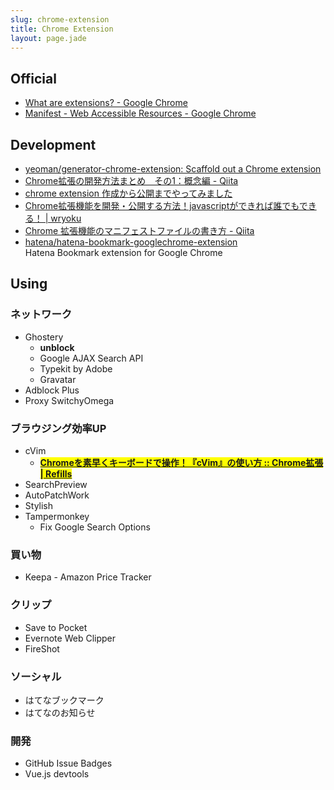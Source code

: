 ```yaml
---
slug: chrome-extension
title: Chrome Extension
layout: page.jade
---
```


## Official

- [What are extensions? \- Google Chrome](https://developer.chrome.com/extensions)
- [Manifest \- Web Accessible Resources \- Google Chrome](https://developer.chrome.com/extensions/manifest/web_accessible_resources)

## Development
- [yeoman/generator\-chrome\-extension: Scaffold out a Chrome extension](https://github.com/yeoman/generator-chrome-extension)
- [Chrome拡張の開発方法まとめ　その1：概念編 \- Qiita](http://qiita.com/edit-mode/items/26d7a22233ecdf48fed8)
- [chrome extension 作成から公開までやってみました](http://d.sonicjam.co.jp/post/129140167876)
- [Chrome拡張機能を開発・公開する方法！javascriptができれば誰でもできる！ \| wryoku](http://wryoku.com/howto-chrome_extension-release/)
- [Chrome 拡張機能のマニフェストファイルの書き方 \- Qiita](http://qiita.com/mdstoy/items/9866544e37987337dc79)
- [hatena/hatena\-bookmark\-googlechrome\-extension](https://github.com/hatena/hatena-bookmark-googlechrome-extension)  
  Hatena Bookmark extension for Google Chrome

## Using

### ネットワーク
- Ghostery
  - __unblock__
  - Google AJAX Search API
  - Typekit by Adobe
  - Gravatar
- Adblock Plus
- Proxy SwitchyOmega

### ブラウジング効率UP
- cVim
  - <mark>__[Chromeを素早くキーボードで操作！『cVim』の使い方 :: Chrome拡張 \| Refills](https://syon.github.io/refills/rid/1516111/)__</mark>
- SearchPreview
- AutoPatchWork
- Stylish
- Tampermonkey
  - Fix Google Search Options

### 買い物
- Keepa - Amazon Price Tracker

### クリップ
- Save to Pocket
- Evernote Web Clipper
- FireShot

### ソーシャル
- はてなブックマーク
- はてなのお知らせ

### 開発
- GitHub Issue Badges
- Vue.js devtools
